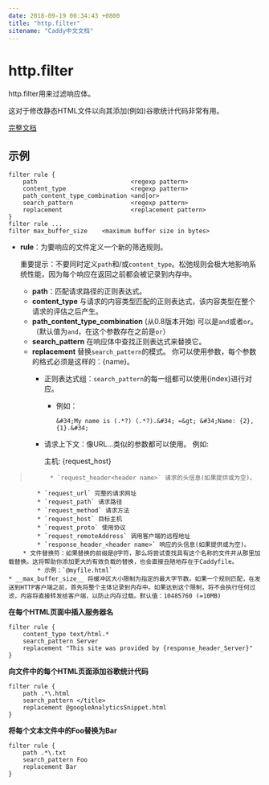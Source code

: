 ```yaml
---
date: 2018-09-19 00:34:43 +0800
title: "http.filter"
sitename: "Caddy中文文档"
---
```


# http.filter

http.filter用来过滤响应体。

这对于修改静态HTML文件以向其添加(例如)谷歌统计代码非常有用。

[完整文档](https://github.com/echocat/caddy-filter/blob/master/README.md)

## 示例

```caddy
filter rule {
    path                          <regexp pattern>
    content_type                  <regexp pattern>
    path_content_type_combination <and|or>
    search_pattern                <regexp pattern>
    replacement                   <replacement pattern>
}
filter rule ...
filter max_buffer_size    <maximum buffer size in bytes>
```

* __rule__：为要响应的文件定义一个新的筛选规则。
    
    重要提示：不要同时定义`path`和/或`content_type`。松弛规则会极大地影响系统性能，因为每个响应在返回之前都会被记录到内存中。
  
    * __path__：匹配请求路径的正则表达式。
    * __content_type__ 与请求的内容类型匹配的正则表达式，该内容类型在整个请求的评估之后产生。
    - __path_content_type_combination__ (从0.8版本开始) 可以是`and`或者`or`。（默认值为`and`，在这个参数存在之前是`or`）
    - __search_pattern__ 在响应体中查找正则表达式来替换它。
    - __replacement__ 替换`search_pattern`的模式。
    你可以使用参数，每个参数的格式必须是这样的：{name}。
        * 正则表达式组：`search_pattern`的每一组都可以使用{index}进行对应。
            * 例如：

                ```caddy
                &#34;My name is (.*?) (.*?).&#34; =&gt; &#34;Name: {2}, {1}.&#34;
                ```
        * 请求上下文：像URL...类似的参数都可以使用。
            例如:
            
            主机: {request_host}

>           * `request_header<header name>` 请求的头信息(如果提供或为空)。
            * `request_url` 完整的请求网址
            * `request_path` 请求路径
            * `request_method` 请求方法
            * `request_host` 目标主机
            * `request_proto` 使用协议
            * `request_remoteAddress` 调用客户端的远程地址
            * `response_header_<header name>` 响应的头信息(如果提供或为空)。
        * 文件替换符：如果替换的前缀是@字符，那么将尝试查找具有这个名称的文件并从那里加载替换。这将帮助你添加更大的有效负载的替换，也会直接丑陋地存在于Caddyfile。
            * 示例：`@myfile.html`
    * __max_buffer_size__ 将缓冲区大小限制为指定的最大字节数。如果一个规则匹配，在发送到HTTP客户端之前，首先将整个主体记录到内存中。如果达到这个限制，将不会执行任何过滤，内容将直接转发给客户端，以防止内存过载。默认值：10485760 (=10MB)


__在每个HTML页面中插入服务器名__

```caddy
filter rule {
    content_type text/html.*
    search_pattern Server
    replacement "This site was provided by {response_header_Server}"
}
```

__向文件中的每个HTML页面添加谷歌统计代码__

```caddy
filter rule {
    path .*\.html
    search_pattern </title>
    replacement @googleAnalyticsSnippet.html
}
```

__将每个文本文件中的Foo替换为Bar__

```caddy
filter rule {
    path .*\.txt
    search_pattern Foo
    replacement Bar
}
```